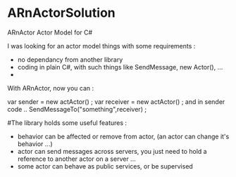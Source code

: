 # ARnActorSolution
ARnActor Actor Model for C#

I was looking for an actor model things with some requirements :
 - no dependancy from another library
 - coding in plain C#, with such things like SendMessage, new Actor(), ...
 - 
 
With ARnActor, now you can :

   var sender = new actActor() ;
   var receiver = new actActor() ;
   and in sender code ..
   SendMessageTo("something",receiver) ;
   
#The library holds some useful features :
-  behavior can be affected or remove from actor, (an actor can change it's behavior ...)
-  actor can send messages across servers, you just need to hold a reference to another actor on a server ...
-  some actor can behave as public services, or be supervised
